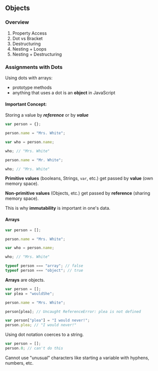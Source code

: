 ## Objects

### Overview

1. Property Access
2. Dot vs Bracket
3. Destructuring
4. Nesting + Loops
5. Nesting + Destructuring

### Assignments with Dots

Using dots with arrays:

- prototype methods
- anything that uses a dot is an **object** in JavaScript



#### Important Concept:

Storing a value by **_reference_** or by **_value_**

```javascript
var person = {};

person.name = "Mrs. White";

var who = person.name;

who; // "Mrs. White"

person.name = "Mr. White";

who; // "Mrs. White"
```

**Primitive values** (booleans, Strings, `var`, etc.) get passed by **value** (own memory space).

**Non-primitive values** (Objects, etc.) get passed by **reference** (sharing memory space).

This is why **immutability** is important in one's data.

#### Arrays

```javascript
var person = [];

person.name = "Mrs. White";

var who = person.name;

who; // "Mrs. White"

typeof person === "array"; // false
typeof person === "object"; // true
```

**Arrays** are objects.

```javascript
var person = [];
var plea = "wouldShe";

person.name = "Mrs. White";

person[plea]; // Uncaught ReferenceError: plea is not defined
```

```javascript
var person["plea"] = "I would never!";
person.plea; // "I would never!"
```

Using dot notation coerces to a string.

```javascript
var person = [];
person.0; // can't do this
```

Cannot use "unusual" characters like starting a variable with hyphens, numbers, etc.

